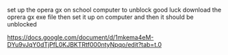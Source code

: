 set up the opera gx on school computer to unblock good luck 
download the oprera gx exe file then set it up on computer and then it should be unblocked 

https://docs.google.com/document/d/1mkema4eM-DYu9vJqY0dTjPfL0KJBKTRtf000ntyNpqo/edit?tab=t.0
